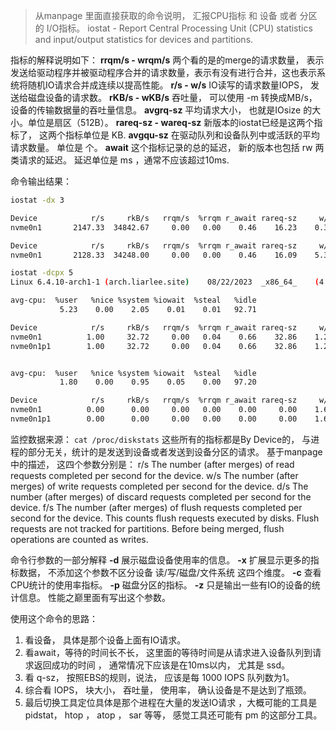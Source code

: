 

> 从manpage 里面直接获取的命令说明， 汇报CPU指标 和 设备 或者 分区 的 I/O指标。 
       iostat - Report Central Processing Unit (CPU) statistics and input/output statistics for devices and partitions.

指标的解释说明如下： 
**rrqm/s - wrqm/s**  两个看的是的merge的请求数量， 表示发送给驱动程序并被驱动程序合并的请求数量，表示有没有进行合并，这也表示系统将随机IO请求合并成连续以提高性能。 
**r/s - w/s**  IO读写的请求数量IOPS， 发送给磁盘设备的请求数。
**rKB/s - wKB/s** 吞吐量， 可以使用 -m 转换成MB/s， 设备的传输数据量的吞吐量信息。 
**avgrq-sz**  平均请求大小， 也就是IOsize 的大小。单位是扇区（512B）。
**rareq-sz -  wareq-sz** 新版本的iostat已经是这两个指标了， 这两个指标单位是 KB.
**avgqu-sz**  在驱动队列和设备队列中或活跃的平均请求数量。 单位是 个。
**await** 这个指标记录的总的延迟， 新的版本也包括 rw 两类请求的延迟。 延迟单位是 ms ，通常不应该超过10ms.

命令输出结果：

```bash
iostat -dx 3

Device            r/s     rkB/s   rrqm/s  %rrqm r_await rareq-sz     w/s     wkB/s   wrqm/s  %wrqm w_await wareq-sz     d/s     dkB/s   drqm/s  %drqm d_await dareq-sz     f/s f_await  aqu-sz  %util
nvme0n1       2147.33  34842.67     0.00   0.00    0.46    16.23    0.33      1.33     0.00   0.00    1.00     4.00    0.00      0.00     0.00   0.00    0.00     0.00    0.00    0.00    1.00 100.00

Device            r/s     rkB/s   rrqm/s  %rrqm r_await rareq-sz     w/s     wkB/s   wrqm/s  %wrqm w_await wareq-sz     d/s     dkB/s   drqm/s  %drqm d_await dareq-sz     f/s f_await  aqu-sz  %util
nvme0n1       2128.33  34248.00     0.00   0.00    0.46    16.09    5.33     49.83     1.33  20.00    0.94     9.34    0.00      0.00     0.00   0.00    0.00     0.00    0.00    0.00    0.99  99.87

iostat -dcpx 5
Linux 6.4.10-arch1-1 (arch.liarlee.site) 	08/22/2023 	_x86_64_	(4 CPU)

avg-cpu:  %user   %nice %system %iowait  %steal   %idle
           5.23    0.00    2.05    0.01    0.01   92.71

Device            r/s     rkB/s   rrqm/s  %rrqm r_await rareq-sz     w/s     wkB/s   wrqm/s  %wrqm w_await wareq-sz     d/s     dkB/s   drqm/s  %drqm d_await dareq-sz     f/s f_await  aqu-sz  %util
nvme0n1          1.00     32.72     0.00   0.04    0.66    32.86    1.24     23.27     0.18  12.62    0.99    18.79    0.00      0.00     0.00   0.00    0.00     0.00    0.00    0.00    0.00   0.18
nvme0n1p1        1.00     32.72     0.00   0.04    0.66    32.86    1.24     23.27     0.18  12.62    0.99    18.79    0.00      0.00     0.00   0.00    0.00     0.00    0.00    0.00    0.00   0.18


avg-cpu:  %user   %nice %system %iowait  %steal   %idle
           1.80    0.00    0.95    0.05    0.00   97.20

Device            r/s     rkB/s   rrqm/s  %rrqm r_await rareq-sz     w/s     wkB/s   wrqm/s  %wrqm w_await wareq-sz     d/s     dkB/s   drqm/s  %drqm d_await dareq-sz     f/s f_await  aqu-sz  %util
nvme0n1          0.00      0.00     0.00   0.00    0.00     0.00    1.60     10.40     0.00   0.00    0.62     6.50    0.00      0.00     0.00   0.00    0.00     0.00    0.00    0.00    0.00   0.32
nvme0n1p1        0.00      0.00     0.00   0.00    0.00     0.00    1.60     10.40     0.00   0.00    0.62     6.50    0.00      0.00     0.00   0.00    0.00     0.00    0.00    0.00    0.00   0.34
```

监控数据来源： `cat /proc/diskstats` 
这些所有的指标都是By Device的， 与进程的部分无关，统计的是发送到设备或者发送到设备分区的请求。 
基于manpage 中的描述， 这四个参数分别是： 
     r/s    The number (after merges) of read requests completed per second for the device.
     w/s    The number (after merges) of write requests completed per second for the device.
     d/s    The number (after merges) of discard requests completed per second for the device.
     f/s    The number (after merges) of flush requests completed per second for the device.  This counts flush requests executed by disks. Flush requests are not tracked for partitions.  Before being merged, flush operations are counted as writes.

命令行参数的一部分解释
**-d** 展示磁盘设备使用率的信息。 
**-x** 扩展显示更多的指标数据， 不添加这个参数不区分设备 读/写/磁盘/文件系统 这四个维度。
**-c** 查看CPU统计的使用率指标。 
**-p** 磁盘分区的指标。 
**-z** 只是输出一些有IO的设备的统计信息。 性能之巅里面有写出这个参数。 

使用这个命令的思路： 
1. 看设备， 具体是那个设备上面有IO请求。
2. 看await，等待的时间长不长， 这里面的等待时间是从请求进入设备队列到请求返回成功的时间 ， 通常情况下应该是在10ms以内， 尤其是 ssd。
3. 看 q-sz， 按照EBS的规则，说法， 应该是每 1000 IOPS 队列数为1。 
4. 综合看 IOPS， 块大小， 吞吐量，  使用率， 确认设备是不是达到了瓶颈。 
5. 最后切换工具定位具体是那个进程在大量的发送IO请求 ，大概可能的工具是 pidstat， htop ， atop ， sar 等等， 感觉工具还可能有 pm 的这部分工具。
